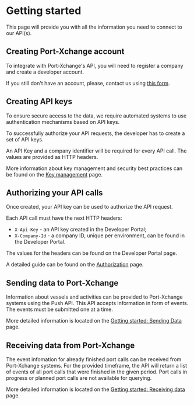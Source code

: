 # Getting started

This page will provide you with all the information you need to connect to our API(s).

## Creating Port-Xchange account

To integrate with Port-Xchange's API, you will need to register a company and create a developer account.

If you still don't have an account, please, contact us using [this form](https://port-xchange.com/contact/).

## Creating API keys

To ensure secure access to the data, we require automated systems to use authentication mechanisms based on API keys.

To successfully authorize your API requests, the developer has to create a set of API keys. 

An API Key and a company identifier will be required for every API call. The values are provided as HTTP headers.

More information about key management and security best practices can be found on the [Key management](key-management.md) page.

## Authorizing your API calls

Once created, your API key can be used to authorize the API request.

Each API call must have the next HTTP headers:
- `X-Api-Key` - an API key created in the Developer Portal;
- `X-Company-Id` - a company ID, unique per environment, can be found in the Developer Portal.

The values for the headers can be found on the Developer Portal page.

A detailed guide can be found on the [Authorization](authorization.md) page.

## Sending data to Port-Xchange

Information about vessels and activities can be provided to Port-Xchange systems using the Push API.
This API accepts information in form of events. 
The events must be submitted one at a time.

More detailed information is located on the [Getting started: Sending Data](/sending-data/index.md) page.

## Receiving data from Port-Xchange

The event infomation for already finished port calls can be received from Port-Xchange systems.
For the provided timeframe, the API will return a list of events of all port calls that were finished in the given period. Port calls in progress or planned port calls are not available for querying.

More detailed information is located on the [Getting started: Receiving data](/receiving-data/index.md) page.
